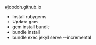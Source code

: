 #jobdoh.github.io

- Install rubygems
- Update gem
- gem install bundle
- bundle install
- bundle exec jekyll serve --incremental